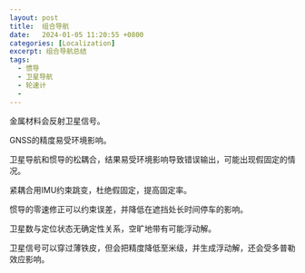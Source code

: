 ```yaml
---
layout: post
title:  组合导航
date:   2024-01-05 11:20:55 +0800
categories: [Localization]
excerpt: 组合导航总结
tags:
  - 惯导
  - 卫星导航
  - 轮速计
  - 
---
```



金属材料会反射卫星信号。

GNSS的精度易受环境影响。

卫星导航和惯导的松耦合，结果易受环境影响导致错误输出，可能出现假固定的情况。


紧耦合用IMU约束跳变，杜绝假固定，提高固定率。

惯导的零速修正可以约束误差，并降低在遮挡处长时间停车的影响。

卫星数与定位状态无确定性关系，空旷地带有可能浮动解。

卫星信号可以穿过薄铁皮，但会把精度降低至米级，并生成浮动解，还会受多普勒效应影响。